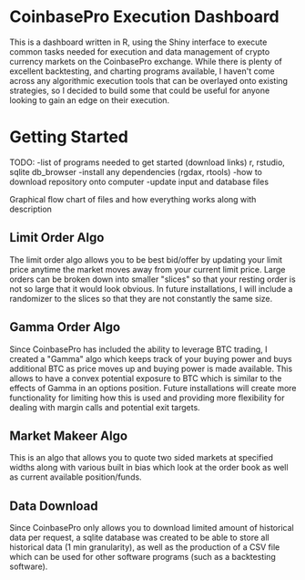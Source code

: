 # CoinbasePro Execution Dashboard
  This is a dashboard written in R, using the Shiny interface to execute common tasks needed for execution and data management
of crypto currency markets on the CoinbasePro exchange.  While there is plenty of excellent backtesting, and charting programs available,
I haven't come across any algorithmic execution tools that can be overlayed onto existing strategies, so I decided to build some that could 
be useful for anyone looking to gain an edge on their execution.

# Getting Started
TODO: 
-list of programs needed to get started (download links)
r, rstudio, sqlite db_browser
-install any dependencies (rgdax, rtools)
-how to download repository onto computer
-update input and database files

Graphical flow chart of files and how everything works along with description

## Limit Order Algo
  The limit order algo allows you to be best bid/offer by updating your limit price anytime the market moves away from your current limit price.  Large orders can be broken down into smaller "slices" so that your resting order is not so large that it would look obvious.  In future installations, I will include a randomizer to the slices so that they are not constantly the same size. 
  
## Gamma Order Algo
  Since CoinbasePro has included the ability to leverage BTC trading, I created a "Gamma" algo which keeps track of your buying power and buys additional BTC as price moves up and buying power is made available.  This allows to have a convex potential exposure to BTC which is similar to the effects of Gamma in an options position.  Future installations will create more functionality for limiting how this is used and providing more flexibility for dealing with margin calls and potential exit targets.  

## Market Makeer Algo
  This is an algo that allows you to quote two sided markets at specified widths along with various built in bias which look at the order book as well as current available position/funds.

## Data Download
  Since CoinbasePro only allows you to download limited amount of historical data per request, a sqlite database was created to be able to store all historical data (1 min granularity), as well as the production of a CSV file which can be used for other software programs (such as a backtesting software).  
